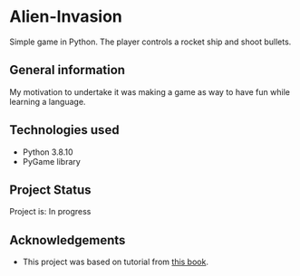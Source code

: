 # Alien-Invasion
Simple game in Python. The player controls a rocket ship and shoot bullets.

## General information
My motivation to undertake it was making a game as way to have fun while learning a language.

## Technologies used
- Python 3.8.10
- PyGame library

## Project Status
Project is: In progress

## Acknowledgements
- This project was based on tutorial from [this book](https://ehmatthes.github.io/pcc_2e/regular_index/).
